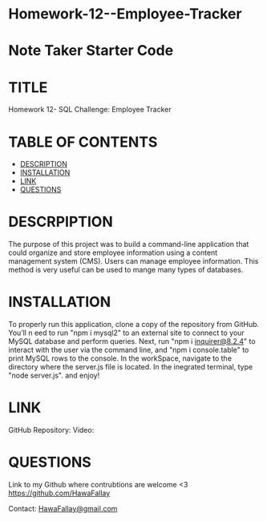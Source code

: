 # Homework-12--Employee-Tracker

# Note Taker Starter Code
# TITLE
Homework 12- SQL Challenge: Employee Tracker

 # TABLE OF CONTENTS

- [DESCRIPTION](#description)
- [INSTALLATION](#installation)
- [LINK](#link)
- [QUESTIONS](#questions)

# DESCRPIPTION
 The purpose of this project was to build a command-line application that could organize and 
 store employee information using a content management system (CMS). Users can manage
 employee information. This method is very useful can be used to mange many types 
 of databases.


# INSTALLATION

To properly run this application, clone a copy of the repository from GitHub. You’ll n
eed to run "npm i mysql2" to an external site to connect to your MySQL
database and perform queries.
Next, run "npm i inquirer@8.2.4" to interact with the user via the command line,
and "npm i console.table" to print MySQL rows to the console.
In the workSpace, navigate to the directory where the server.js file is located.
In the inegrated terminal, type "node server.js". and enjoy!
# LINK

GitHub Repository:
Video: 
# QUESTIONS

Link to my Github where contrubtions are welcome <3
https://github.com/HawaFallay

Contact:
HawaFallay@gmail.com
